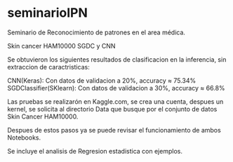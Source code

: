 # seminarioIPN

Seminario de Reconocimiento de patrones en el area médica.

Skin cancer HAM10000 SGDC y CNN

Se obtuvieron los siguientes resultados de clasificacion en la inferencia, sin extraccion de caractristicas:

CNN(Keras): Con datos de validacion a 20%, accuracy ≈ 75.34% <br>
SGDClassifier(SKlearn): Con datos de validacion a 30%, accuracy ≈ 66.8%<br>

Las pruebas se realizarón en Kaggle.com, se crea una cuenta, despues un kernel, se solicita al directorio Data que busque por el conjunto de datos Skin Cancer HAM10000.

Despues de estos pasos ya se puede revisar el funcionamiento de ambos Notebooks.

Se incluye el analisis de Regresion estadistica con ejemplos.


